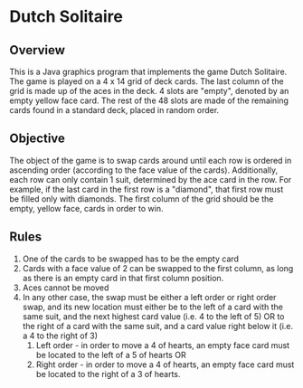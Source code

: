 # Dutch Solitaire

## Overview
This is a Java graphics program that implements the game Dutch Solitaire. The game is played on 
a 4 x 14 grid of deck cards. The last column of the grid is 
made up of the aces in the deck. 4 slots are "empty", denoted by an empty yellow face card.
The rest of the 48 slots are made of the remaining cards found
in a standard deck, placed in random order. 

## Objective
The object of the game is to swap cards around until
each row is ordered in ascending order (according to the face value of the cards). Additionally,
each row can only contain 1 suit, determined by the ace card in the row. For example, if the 
last card in the first row is a "diamond", that first row must be filled only with diamonds.
The first column of the grid should be the empty, yellow face, cards in order to win.

## Rules
1. One of the cards to be swapped has to be the empty card
2. Cards with a face value of 2 can be swapped to the first column, as long as there is an 
empty card in that first column position.
3. Aces cannot be moved
4. In any other case, the swap must be either a left order or right order swap, and its new location must either be 
   to the left of a card with the same suit, and the next highest card value (i.e. 4 to the left of 5) OR to 
   the right of a card with the same suit, and a card value right below it (i.e. a 4 to the right of 3)
   1. Left order - in order to move a 4 of hearts, an empty face card must be located to the left
      of a 5 of hearts
      OR
   2. Right order - in order to move a 4 of hearts, an empty face card must be located to the right
      of a 3 of hearts. 